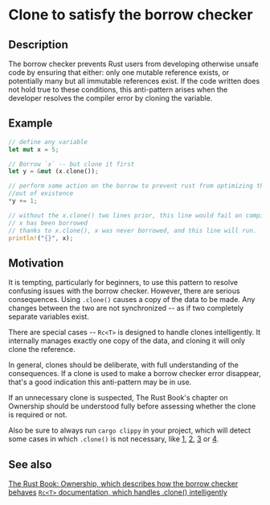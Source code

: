 # Clone to satisfy the borrow checker

## Description

The borrow checker prevents Rust users from developing otherwise unsafe code by
ensuring that either: only one mutable reference exists, or potentially many but
all immutable references exist. If the code written does not hold true to these
conditions, this anti-pattern arises when the developer resolves the compiler
error by cloning the variable.

## Example

```rust
// define any variable
let mut x = 5;

// Borrow `x` -- but clone it first
let y = &mut (x.clone());

// perform some action on the borrow to prevent rust from optimizing this
//out of existence
*y += 1;

// without the x.clone() two lines prior, this line would fail on compile as
// x has been borrowed
// thanks to x.clone(), x was never borrowed, and this line will run.
println!("{}", x);
```

## Motivation

It is tempting, particularly for beginners, to use this pattern to resolve
confusing issues with the borrow checker. However, there are serious
consequences. Using `.clone()` causes a copy of the data to be made. Any changes
between the two are not synchronized -- as if two completely separate variables
exist.

There are special cases -- `Rc<T>` is designed to handle clones intelligently.
It internally manages exactly one copy of the data, and cloning it will only
clone the reference.

In general, clones should be deliberate, with full understanding of the
consequences. If a clone is used to make a borrow checker error disappear,
that's a good indication this anti-pattern may be in use.

If an unnecessary clone is suspected, The Rust Book's chapter on Ownership
should be understood fully before assessing whether the clone is required or not.

Also be sure to always run `cargo clippy` in your project, which will detect some cases in which `.clone()` is not necessary, like [1](https://rust-lang.github.io/rust-clippy/master/index.html#redundant_clone), [2](https://rust-lang.github.io/rust-clippy/master/index.html#clone_on_copy), [3](https://rust-lang.github.io/rust-clippy/master/index.html#map_clone) or [4](https://rust-lang.github.io/rust-clippy/master/index.html#clone_double_ref).

## See also

[The Rust Book: Ownership, which describes how the borrow checker behaves](https://doc.rust-lang.org/book/ownership.html)
[`Rc<T>` documentation, which handles .clone() intelligently](http://doc.rust-lang.org/std/rc/)
